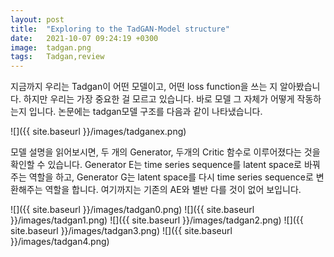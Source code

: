 ```yaml
---
layout: post
title:  "Exploring to the TadGAN-Model structure"
date:   2021-10-07 09:24:19 +0300
image:  tadgan.png
tags:   Tadgan,review
---
```


지금까지 우리는 Tadgan이 어떤 모델이고, 어떤 loss function을 쓰는 지 알아봤습니다. 하지만 우리는 가장 중요한 걸 모르고 있습니다. 바로 모델 그 자체가 어떻게 작동하는지 입니다. 
논문에는 tadgan모델 구조를 다음과 같이 나타냈습니다.

![]({{ site.baseurl }}/images/tadganex.png)

모델 설명을 읽어보시면, 두 개의 Generator, 두개의 Critic 함수로 이루어졌다는 것을 확인할 수 있습니다. 
Generator E는 time series sequence를 latent space로 바꿔주는 역할을 하고, Generator G는 latent space를 다시 time series sequence로 변환해주는
역할을 합니다. 여기까지는 기존의 AE와 별반 다를 것이 없어 보입니다. 


![]({{ site.baseurl }}/images/tadgan0.png)
![]({{ site.baseurl }}/images/tadgan1.png)
![]({{ site.baseurl }}/images/tadgan2.png)
![]({{ site.baseurl }}/images/tadgan3.png)
![]({{ site.baseurl }}/images/tadgan4.png)


[jekyll-docs]: https://jekyllrb.com/docs/home
[jekyll-gh]:   https://github.com/jekyll/jekyll
[jekyll-talk]: https://talk.jekyllrb.com/
